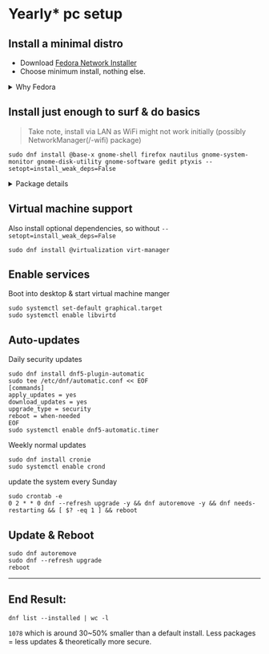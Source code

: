 # Yearly* pc setup

## Install a minimal distro

* Download [Fedora Network Installer](https://alt.fedoraproject.org/)
* Choose minimum install, nothing else.
<details>
<summary>Why Fedora</summary>
  
A distro is a dekstop environment (window manager & lots of pre-installed bloat) and a package manager.

I don't want the desktop software, so the choice of distro comes down to which package manager:

I suspect that the incentive to test and keep packages secure are stronger when company reputation is at risk, ie, to prevent or minimize the loss of trust, ie money.

From the popular company backed distro's, fedora is more stable than ubuntu, especially on new releases.
</details>

## Install just enough to surf & do basics

> Take note, install via LAN as WiFi might not work initially (possibly NetworkManager(/-wifi) package)

```
sudo dnf install @base-x gnome-shell firefox nautilus gnome-system-monitor gnome-disk-utility gnome-software gedit ptyxis --setopt=install_weak_deps=False
```
<details>
<summary>Package details</summary>

Base UI
* **@base-x**: Minimal X11 environment (UI)
* **gnome-shell**: GNOME desktop interface (Window manager)

Surf
* **firefox**: Web browser

Tools
* **nautilus**: File manager
* **gnome-disk-utility**: Disk management
* **gedit**: Text editor, mouse & copy+paste
* **ptyxi**: Terminal emulator

Curiosity
* **gnome-software**: Software management app
* **gnome-system-monitor**: System resource monitor
</details>

## Virtual machine support 

Also install optional dependencies, so without `--setopt=install_weak_deps=False`

```
sudo dnf install @virtualization virt-manager
```



## Enable services

Boot into desktop & start virtual machine manger
```
sudo systemctl set-default graphical.target
sudo systemctl enable libvirtd 
```

## Auto-updates

Daily security updates
```
sudo dnf install dnf5-plugin-automatic
sudo tee /etc/dnf/automatic.conf << EOF
[commands]
apply_updates = yes
download_updates = yes
upgrade_type = security
reboot = when-needed
EOF
sudo systemctl enable dnf5-automatic.timer
```

Weekly normal updates
```
sudo dnf install cronie
sudo systemctl enable crond
```
update the system every Sunday
```
sudo crontab -e
0 2 * * 0 dnf --refresh upgrade -y && dnf autoremove -y && dnf needs-restarting && [ $? -eq 1 ] && reboot
```


## Update & Reboot
```
sudo dnf autoremove
sudo dnf --refresh upgrade
reboot
```
---

## End Result:
```
dnf list --installed | wc -l
```
`1078` which is around 30~50% smaller than a default install. Less packages = less updates & theoretically more secure.

<!--
#############################################
## TBD
#############################################

# install vm(s) & start vm(s) on machine startup
sudo virsh autostart debian12

# fyi how to check installed packages
dnf rq --deplist nautilus
dnf info gnome-system-monitor

# fyi how to check auto-updates happened
sudo dnf history
sudo journalctl -u dnf5-automatic.service
who -b
-->

